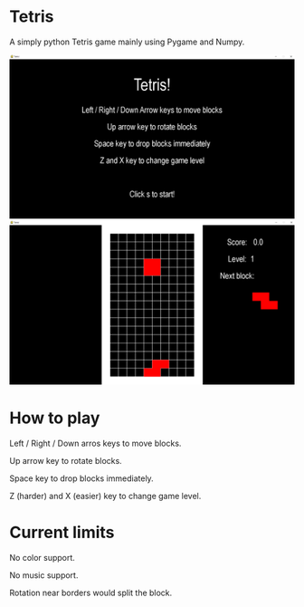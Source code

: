 # Tetris
A simply python Tetris game mainly using Pygame and Numpy.

![screenshot_1](/Tetris/1.PNG)
![screenshot_2](/Tetris/2.PNG)

# How to play
Left / Right / Down arros keys to move blocks.

Up arrow key to rotate blocks.

Space key to drop blocks immediately.

Z (harder) and X (easier) key to change game level.

# Current limits
No color support.

No music support.

Rotation near borders would split the block.  

